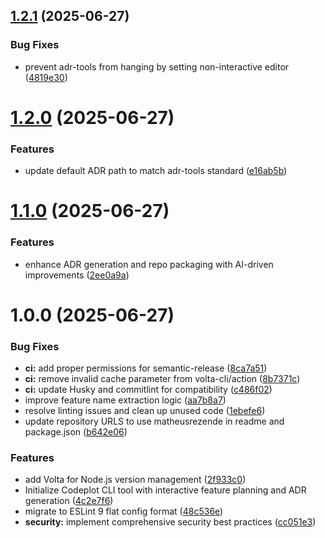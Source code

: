 ## [1.2.1](https://github.com/matheusrezende/codeplot/compare/v1.2.0...v1.2.1) (2025-06-27)


### Bug Fixes

* prevent adr-tools from hanging by setting non-interactive editor ([4819e30](https://github.com/matheusrezende/codeplot/commit/4819e30b4e341770777fe5ad1a23ee8c0871f43f))

# [1.2.0](https://github.com/matheusrezende/codeplot/compare/v1.1.0...v1.2.0) (2025-06-27)


### Features

* update default ADR path to match adr-tools standard ([e16ab5b](https://github.com/matheusrezende/codeplot/commit/e16ab5b560bed0be4ac948297b62c64848068ae3))

# [1.1.0](https://github.com/matheusrezende/codeplot/compare/v1.0.0...v1.1.0) (2025-06-27)


### Features

* enhance ADR generation and repo packaging with AI-driven improvements ([2ee0a9a](https://github.com/matheusrezende/codeplot/commit/2ee0a9ad5b0c64bacd1087a32573f95d25bd2df3))

# 1.0.0 (2025-06-27)


### Bug Fixes

* **ci:** add proper permissions for semantic-release ([8ca7a51](https://github.com/matheusrezende/codeplot/commit/8ca7a51ee611bab055107bf25c49e2997d58000a))
* **ci:** remove invalid cache parameter from volta-cli/action ([8b7371c](https://github.com/matheusrezende/codeplot/commit/8b7371c64e5ec40209c9326b1057e7bdb38988e3))
* **ci:** update Husky and commitlint for compatibility ([c486f02](https://github.com/matheusrezende/codeplot/commit/c486f02a625711f03f54db4ab429494d7e1410b6))
* improve feature name extraction logic ([aa7b8a7](https://github.com/matheusrezende/codeplot/commit/aa7b8a71f750cfc4c45342f0ed417f3ca613de6d))
* resolve linting issues and clean up unused code ([1ebefe6](https://github.com/matheusrezende/codeplot/commit/1ebefe6c269189751c7a74efe774aba30a242e0d))
* update repository URLS to use matheusrezende in readme and package.json ([b642e06](https://github.com/matheusrezende/codeplot/commit/b642e06d1816eda082b98671dbba072e8aee1c0f))


### Features

* add Volta for Node.js version management ([2f933c0](https://github.com/matheusrezende/codeplot/commit/2f933c08d457723f976f75e5d5ad57aaf2739229))
* Initialize Codeplot CLI tool with interactive feature planning and ADR generation ([4c2e7f6](https://github.com/matheusrezende/codeplot/commit/4c2e7f64148cd843d7ce5424dd16065b5cc3fa65))
* migrate to ESLint 9 flat config format ([48c536e](https://github.com/matheusrezende/codeplot/commit/48c536e4d7cec7e4f8eba9c8dfcaaee26f7a9e51))
* **security:** implement comprehensive security best practices ([cc051e3](https://github.com/matheusrezende/codeplot/commit/cc051e3890b79e76d1f25421f3a19d47ecdd28dd))
